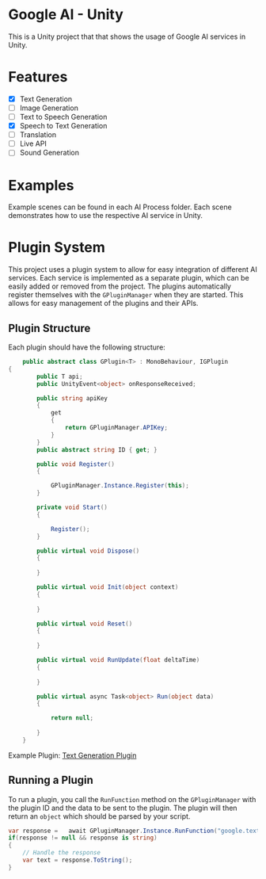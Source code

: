 # Google AI - Unity

This is a Unity project that that shows the usage of Google AI services in Unity.

# Features

- [X] Text Generation
- [ ] Image Generation
- [ ] Text to Speech Generation
- [X] Speech to Text Generation
- [ ] Translation
- [ ] Live API
- [ ] Sound Generation

# Examples

Example scenes can be found in each AI Process folder. Each scene demonstrates how to use the respective AI service in Unity.

# Plugin System

This project uses a plugin system to allow for easy integration of different AI services. Each service is implemented as a separate plugin, which can be easily added or removed from the project.
The plugins automatically register themselves with the `GPluginManager` when they are started. This allows for easy management of the plugins and their APIs.

## Plugin Structure

Each plugin should have the following structure:

```csharp
    public abstract class GPlugin<T> : MonoBehaviour, IGPlugin
{
        public T api;
        public UnityEvent<object> onResponseReceived;

        public string apiKey
        {
            get
            {
                return GPluginManager.APIKey;
            }
        }
        public abstract string ID { get; }

        public void Register()
        {

            GPluginManager.Instance.Register(this);
        }

        private void Start()
        {

            Register();
        }

        public virtual void Dispose()
        {
         
        }

        public virtual void Init(object context)
        {
          
        }

        public virtual void Reset()
        {
          
        }

        public virtual void RunUpdate(float deltaTime)
        {
         
        }

        public virtual async Task<object> Run(object data)
        {

            return null;
          
        }
    }
```

Example Plugin: [Text Generation Plugin](Assets/GoogleGenerativeAI/Text/Scripts/Manager/GText.cs)

## Running a Plugin

To run a plugin, you call the `RunFunction` method on the `GPluginManager` with the plugin ID and the data to be sent to the plugin. The plugin will then return an `object` which should be parsed by your script.

```csharp
var response =   await GPluginManager.Instance.RunFunction("google.text.generate", "Hi there!");
if(response != null && response is string)
{
	// Handle the response
	var text = response.ToString();
}
```
